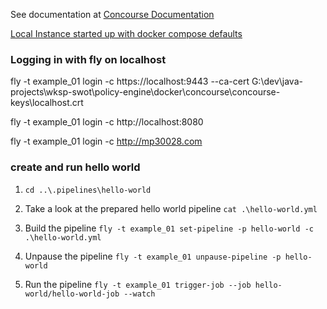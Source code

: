 See documentation at [Concourse Documentation](https://concourse-ci.org/docs.html)

[Local Instance started up with docker compose defaults](https://localhost:9443/)

### Logging in with fly on localhost
fly -t example_01 login -c https://localhost:9443 --ca-cert G:\dev\java-projects\wksp-swot\policy-engine\docker\concourse\concourse-keys\localhost.crt

fly -t example_01 login -c http://localhost:8080

fly -t example_01 login -c http://mp30028.com

### create and run hello world
1. `cd ..\.pipelines\hello-world`

2. Take a look at the prepared hello world pipeline `cat .\hello-world.yml`

3. Build the pipeline
`fly -t example_01 set-pipeline -p hello-world -c .\hello-world.yml`

4. Unpause the pipeline
`fly -t example_01 unpause-pipeline -p hello-world`

5. Run the pipeline
`fly -t example_01 trigger-job --job hello-world/hello-world-job --watch`